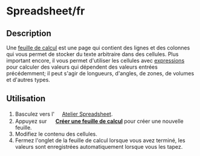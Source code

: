 # Spreadsheet/fr


## Description

Une [feuille de calcul](spreadsheet/fr.md) est une page qui contient des lignes et des colonnes qui vous permet de stocker du texte arbitraire dans des cellules. Plus important encore, il vous permet d\'utiliser les cellules avec [expressions](Expressions/fr.md) pour calculer des valeurs qui dépendent des valeurs entrées précédemment; il peut s\'agir de longueurs, d\'angles, de zones, de volumes et d\'autres types.

## Utilisation

1.  Basculez vers l\'<img alt="" src=images/Workbench_Spreadsheet.svg  style="width:16px;"> [Atelier Spreadsheet](Spreadsheet_Workbench/fr.md).
2.  Appuyez sur **<img src=images/Spreadsheet_CreateSheet.svg style="width:16px"> [Créer une feuille de calcul](Spreadsheet_CreateSheet/fr.md)** pour créer une nouvelle feuille.
3.  Modifiez le contenu des cellules.
4.  Fermez l\'onglet de la feuille de calcul lorsque vous avez terminé, les valeurs sont enregistrées automatiquement lorsque vous les tapez.



